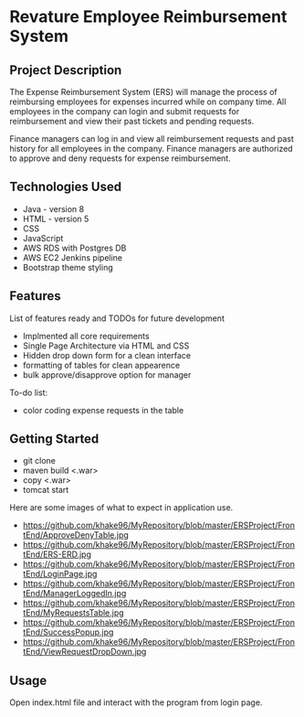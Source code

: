 # Revature Employee Reimbursement System
## Project Description
The Expense Reimbursement System (ERS) will manage the process of reimbursing employees 
for expenses incurred while on company time. All employees in the company can login and 
submit requests for reimbursement and view their past tickets and pending requests. 

Finance managers can log in and view all reimbursement requests and past history for all 
employees in the company. Finance managers are authorized to approve and deny requests 
for expense reimbursement.

## Technologies Used
 - Java - version 8
 - HTML - version 5
 - CSS
 - JavaScript
 - AWS RDS with Postgres DB
 - AWS EC2 Jenkins pipeline
 - Bootstrap theme styling

## Features
List of features ready and TODOs for future development

- Implmented all core requirements
- Single Page Architecture via HTML and CSS
- Hidden drop down form for a clean interface
- formatting of tables for clean appearence
- bulk approve/disapprove option for manager

To-do list:

- color coding expense requests in the table 

## Getting Started

- git clone <repo>
- maven build <.war>
- copy <.war> <web container web-apps>
- tomcat start

Here are some images of what to expect in application use.
- https://github.com/khake96/MyRepository/blob/master/ERSProject/FrontEnd/ApproveDenyTable.jpg
- https://github.com/khake96/MyRepository/blob/master/ERSProject/FrontEnd/ERS-ERD.jpg
- https://github.com/khake96/MyRepository/blob/master/ERSProject/FrontEnd/LoginPage.jpg
- https://github.com/khake96/MyRepository/blob/master/ERSProject/FrontEnd/ManagerLoggedIn.jpg
- https://github.com/khake96/MyRepository/blob/master/ERSProject/FrontEnd/MyRequestsTable.jpg
- https://github.com/khake96/MyRepository/blob/master/ERSProject/FrontEnd/SuccessPopup.jpg
- https://github.com/khake96/MyRepository/blob/master/ERSProject/FrontEnd/ViewRequestDropDown.jpg

## Usage
Open index.html file and interact with the program from login page.
